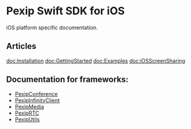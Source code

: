 #  Pexip Swift SDK for iOS 

iOS platform specific documentation.

## Articles

<doc:Installation>
<doc:GettingStarted>
<doc:Examples>
<doc:iOSScreenSharing>

## Documentation for frameworks:

- [PexipConference](https://pexip.github.io/pexip-swift-sdk/frameworks/ios/PexipConference/documentation/pexipconference/)
- [PexipInfinityClient](https://pexip.github.io/pexip-swift-sdk/frameworks/ios/PexipInfinityClient/documentation/pexipinfinityclient/)
- [PexipMedia](https://pexip.github.io/pexip-swift-sdk/frameworks/ios/PexipMedia/documentation/pexipmedia/)
- [PexipRTC](https://pexip.github.io/pexip-swift-sdk/frameworks/macos/PexipRTC/documentation/pexiprtc/)
- [PexipUtils](https://pexip.github.io/pexip-swift-sdk/frameworks/ios/PexipUtils/documentation/pexiputils/)
